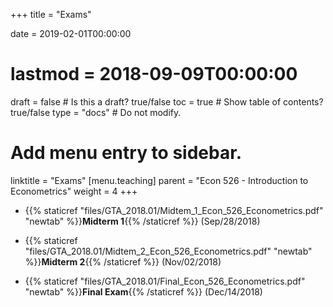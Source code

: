 +++
title = "Exams"

date = 2019-02-01T00:00:00
# lastmod = 2018-09-09T00:00:00

draft = false  # Is this a draft? true/false
toc = true  # Show table of contents? true/false
type = "docs"  # Do not modify.

# Add menu entry to sidebar.
linktitle = "Exams"
[menu.teaching]
  parent = "Econ 526 - Introduction to Econometrics"
  weight = 4
+++

* {{% staticref "files/GTA_2018.01/Midtem_1_Econ_526_Econometrics.pdf" "newtab" %}}**Midterm 1**{{% /staticref %}} (Sep/28/2018)

* {{% staticref "files/GTA_2018.01/Midtem_2_Econ_526_Econometrics.pdf" "newtab" %}}**Midterm 2**{{% /staticref %}} (Nov/02/2018)

* {{% staticref "files/GTA_2018.01/Final_Econ_526_Econometrics.pdf" "newtab" %}}**Final Exam**{{% /staticref %}} (Dec/14/2018)